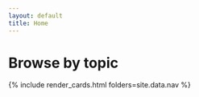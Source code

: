```yaml
---
layout: default
title: Home
---
```


# Browse by topic

<div class="cards">
{% include render_cards.html folders=site.data.nav %}
</div>